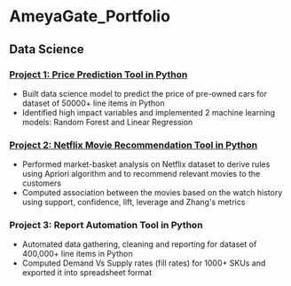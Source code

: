 # AmeyaGate_Portfolio
## Data Science

### [Project 1: Price Prediction Tool in Python](https://github.com/ameyagate/ameyagate.github.io/blob/1b478116aa737572a393c5b5123d9f92fe1aa4b4/Netflix%20Movie%20Suggestions.ipynb)
* Built data science model to predict the price of pre-owned cars for dataset of 50000+ line items in Python
* Identified high impact variables and implemented 2 machine learning models: Random Forest and Linear Regression

### [Project 2: Netflix Movie Recommendation Tool in Python](https://github.com/ameyagate/ameyagate.github.io/blob/476fe1144e908bcadc2f9d5773a21cc095997169/Netflix%20Movie%20Suggestions.ipynb)
* Performed market-basket analysis on Netflix dataset to derive rules using Apriori algorithm and to recommend relevant movies to the customers
* Computed association between the movies based on the watch history using support, confidence, lift, leverage and Zhang's metrics 

### Project 3: Report Automation Tool in Python
* Automated data gathering, cleaning and reporting for dataset of 400,000+ line items in Python
* Computed Demand Vs Supply rates (fill rates) for 1000+ SKUs and exported it into spreadsheet format
